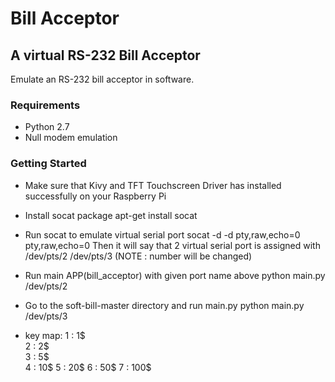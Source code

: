 # Bill Acceptor

## A virtual RS-232 Bill Acceptor
Emulate an RS-232 bill acceptor in software.

### Requirements

 - Python 2.7
 - Null modem emulation


### Getting Started

- 	Make sure that Kivy and TFT Touchscreen Driver has installed successfully on your Raspberry Pi

-	Install socat package
	apt-get install socat
-	Run socat to emulate virtual serial port
	socat -d -d pty,raw,echo=0 pty,raw,echo=0
	Then it will say that 2 virtual serial port is assigned with 
		/dev/pts/2
		/dev/pts/3
		(NOTE : number will be changed)
-	Run main APP(bill_acceptor) with given port name above
	python main.py /dev/pts/2
-	Go to the soft-bill-master directory and run main.py
	python main.py /dev/pts/3
	
- key map:
	1 : 1$	
	2 : 2$	
	3 : 5$	
	4 : 10$	
	5 : 20$	
	6 : 50$	
	7 : 100$	
                    

